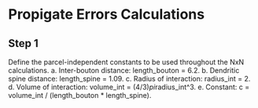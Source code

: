 Propigate Errors Calculations
=============================

## Step 1

Define the parcel-independent constants to be used throughout the NxN calculations.
a. Inter-bouton distance: length_bouton = 6.2.
b. Dendritic spine distance: length_spine = 1.09.
c. Radius of interaction: radius_int = 2.
d. Volume of interaction: volume_int = (4/3)*pi*radius_int^3.
e. Constant: c = volume_int / (length_bouton * length_spine).
